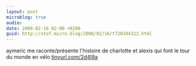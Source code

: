 ```yaml
---
layout: post
microblog: true
audio: 
date: 2008-02-16 02:00 +0200
guid: http://xtof.micro.blog/2008/02/16/t720344312.html
---
```

aymeric me raconte/présente l'histoire de charlotte et alexis qui font le tour du monde en vélo [tinyurl.com/2d4l9a](http://tinyurl.com/2d4l9a)
